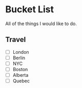 # Bucket List

All of the things I would like to do.


## Travel
- [ ] London
- [ ] Berlin
- [ ] NYC
- [ ] Boston
- [ ] Alberta
- [ ] Quebec

